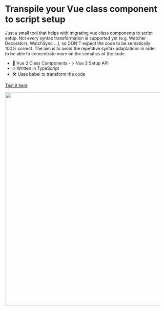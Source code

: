 # Transpile your Vue class component to script setup

Just a small tool that helps with migrating vue class components to script setup.
Not every syntax transformation is supported yet (e.g. Watcher Decorators, WatchSync ...), so DON'T expect the code to be sematically 100% correct.
The aim is to avoid the repetitive syntax adaptations in order to be able to concentrate more on the sematics of the code.

- 💪 Vue 2 Class Components - > Vue 3 Setup API
- 🔥 Written in TypeScript
- 🛠️ Uses babel to transform the code

[Test it here](https://vue-class-to-script-setup-transpiler.johannesschwegler.com/)

<p align="center">
  <img width="700px" src="https://vue-class-to-script-setup-transpiler.johannesschwegler.com/preview.png">
</p>
